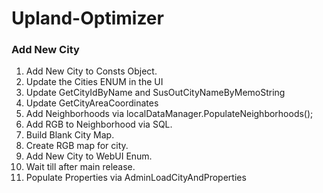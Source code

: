 # Upland-Optimizer

### Add New City

1. Add New City to Consts Object.
2. Update the Cities ENUM in the UI
3. Update GetCityIdByName and SusOutCityNameByMemoString
4. Update GetCityAreaCoordinates
5. Add Neighborhoods via localDataManager.PopulateNeighborhoods();
6. Add RGB to Neighborhood via SQL.
7. Build Blank City Map.
8. Create RGB map for city.
9. Add New City to WebUI Enum.
10. Wait till after main release.
11. Populate Properties via AdminLoadCityAndProperties
